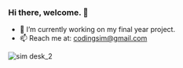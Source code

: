 ### Hi there, welcome. 👋

- 🔭 I’m currently working on my final year project.
- 📫 Reach me at: codingsim@gmail.com
<!--
**codingSIM/codingSIM** is a ✨ _special_ ✨ repository because its `README.md` (this file) appears on your GitHub profile.

Here are some ideas to get you started:

- 🔭 I’m currently working on ...
- 🌱 I’m currently learning ...
- 👯 I’m looking to collaborate on ...
- 🤔 I’m looking for help with ...
- 💬 Ask me about ...
- 📫 How to reach me: ...
- 😄 Pronouns: ...
- ⚡ Fun fact: ...
-->

![sim desk_2](https://user-images.githubusercontent.com/57096435/141803201-da6b441f-001c-4502-ba55-bb9eae347c40.png)

